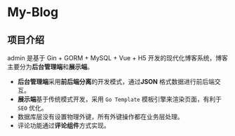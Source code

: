 # My-Blog

## 项目介绍

admin 是基于 Gin + GORM + MySQL + Vue + H5 开发的现代化博客系统，博客主要分为**后台管理端**和**展示端**。

- **后台管理端**采用**前后端分离**的开发模式，通过**JSON** 格式数据进行前后端交互。
- **展示端**基于传统模式开发，采用 `Go Template` 模板引擎来渲染页面，有利于 `SEO` 优化。
- 数据库层没有设置物理外键，所有外键操作都在业务层处理。
- 评论功能通过**评论组件**方式实现。

